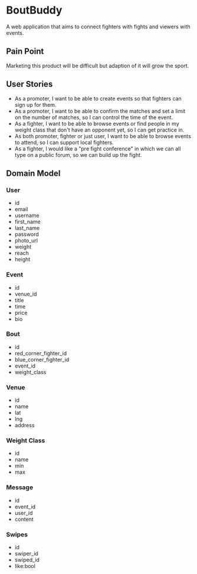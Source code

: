 # BoutBuddy

A web application that aims to connect fighters with fights and viewers with events.

## Pain Point

Marketing this product will be difficult but adaption of it will grow the sport.

## User Stories

- As a promoter, I want to be able to create events so that fighters can sign up for them.
- As a promoter, I want to be able to confirm the matches and set a limit on the number of matches, so I can control the time of the event.
- As a fighter, I want to be able to browse events or find people in my weight class that don't have an opponent yet, so I can get practice in.
- As both promoter, fighter or just user, I want to be able to browse events to attend, so I can support local fighters.
- As a fighter, I would like a "pre fight conference" in which we can all type on a public forum, so we can build up the fight.

## Domain Model

### User

- id
- email
- username
- first_name
- last_name
- password
- photo_url
- weight
- reach
- height

### Event

- id
- venue_id
- title
- time
- price
- bio

### Bout

- id
- red_corner_fighter_id
- blue_corner_fighter_id
- event_id
- weight_class

### Venue

- id
- name
- lat
- lng
- address

### Weight Class

- id
- name
- min
- max

### Message

- id
- event_id
- user_id
- content

### Swipes

- id
- swiper_id
- swiped_id
- like:bool
